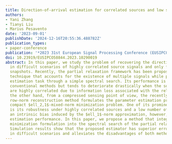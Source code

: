 ```yaml
---
title: Direction-of-arrival estimation for correlated sources and low sample size
authors:
- Yani Zhang
- Tianyi Liu
- Marius Pesavento
date: '2023-09-01'
publishDate: '2024-12-16T20:55:36.488782Z'
publication_types:
- paper-conference
publication: '*2023 31st European Signal Processing Conference (EUSIPCO)*'
doi: 10.23919/EUSIPCO58844.2023.10290019
abstract: In this paper, we study the problem of recovering the direction-of-arrival
  in difficult scenarios of highly correlated source signals and only few available
  snapshots. Recently, the partial relaxation framework has been proposed as an optimizationbased
  technique that accounts for the existence of multiple signals while performing the
  estimation task through a simple spectral search. Its performance is superior to
  conventional methods but tends to deteriorate drastically when the source signals
  are highly correlated due to information loss associated with the relaxation. On
  the other hand, from a compressed sensing point of view, the recently proposed sparse
  row-norm reconstruction method formulates the parameter estimation problem as a
  compact $ell_2,1$-mixed-norm minimization problem. One of its prominent advantages
  is its robustness under highly correlated sources and a low number of snapshots;
  an intrinsic bias induced by the $ell_1$-norm approximation, however, affects the
  estimation performance. In this paper, we propose a method that integrates the  $ell_2,1$-mixed-norm
  minimization formulation into the spectral search of the partial relaxation estimators.
  Simulation results show that the proposed estimator has superior error performance
  in difficult scenarios and alleviates the disadvantages of both methods.
---
```

